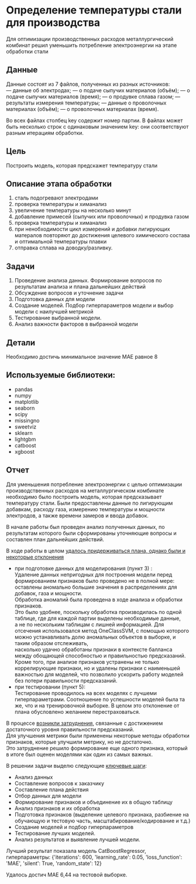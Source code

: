 # Определение температуры стали для производства

Для оптимизации производственных расходов металлургический комбинат решил уменьшить потребление электроэнергии на этапе обработки стали

## Данные

Данные состоят из 7 файлов, полученных из разных источников: <br>
— данные об электродах;
— о подаче сыпучих материалов (объём); 
— о подаче сыпучих материалов (время);
— о продувке сплава газом;
— результаты измерения температуры;
— данные о проволочных материалах (объём);
— о проволочных материалах (время).

Во всех файлах столбец key содержит номер партии. В файлах может быть несколько строк с одинаковым значением key: они соответствуют разным итерациям обработки.

## Цель

Построить модель, которая предскажет температуру стали

## Описание этапа обработки

1. сталь подогревают электродами
2. проверка температуры и химанализ
3. увеличение температуры на несколько минут
4. добавление примесей (сыпучих или проволочных) и продувка газом
5. проверка температуры и химанализ
6. при ненобходимости цикл измерений и добавки лигирующих матералов повторяют до достижения целевого химического состава и оптимальной температуры плавки
7. отправка сплава на доводку/разливку.

## Задачи

1. Проведение анализа данных. Формирование вопросов по результатам анализа и плана дальнейших действий
2. Обсуждение вопросов и уточнение задачи
3. Подготовка данных для модели
4. Создание моделей. Подбор гиперпараметров модели и выбор модели с наилучшей метрикой
5. Тестирование выбранной модели.
6. Анализ важности факторов в выбранной модели

## Детали

Необходимо достичь минимальное значение MAE равное 8

## Используемые библиотеки:

- pandas
- numpy
- matplotlib
- seaborn
- scipy
- missingno
- sweetviz
- sklearn
- lightgbm
- catboost
- xgboost

## Отчет

Для уменьшения потребление электроэнергии с целью оптимизации производственных расходов на металлургическом комбинате
необходимо было построить модель, которая предсказывает температуру стали.
Были предоставлены данные по лигирующим добавкам, расходу газа, измерению температуры и мощности электродов,
а также времени замеров и ввода добавок.

В начале работы был проведен анализ полученных данных, по результатам которого были сформированы уточняющие вопросы
и составлен план дальнейших действий.

В ходе работы в целом <u>удалось придерживаться плана, однако были и некоторые отклонения</u> 
- при подготовке данных для моделирования (пункт 3) :
<br>Удаление данных непригодных для построения модели перед формированием признаков было проведено не в полной мере: 
<br>оставлены  аномально большие значения в распределениях для добавок, газа и мощности. 
<br>Обработка аномалий была проведена в ходе анализа и обработки признаков. 
<br>Это было удобнее, поскольку обработка производилась по одной таблице, где для каждой партии выделены необходимые данные, <br>а не по нескольким таблицам с лишней информацией. Для отсечения использовался метод OneClassSVM, с помощью которого 
<br>можно устанавливать долю аномальных объектов в выборке, и таким образом отслеживать, 
<br>насколько удачно обработаны признаки в контексте балланса между обощающей способностью и правильностью предсказаний.
<br>Кроме того, при анализе признаков устранены не только коррелирующие признаки, но и удалены признаки с наименьшей важностью для моделей, что позволило ускорить работу моделей без потери правильности предсказаний.
- при тестировании (пункт 5): 
<br> Тестирование проводилось на всех моделях с лучшеми гиперпараметрами. Соотношение по успешности моделей была та же, что и на тренировочной выборке. В целом это отклонение от плана обусловлено желанием перестраховаться.

В процессе <u>возникли затруднения</u>, связанные с достижением достаточного уровня правильности предсказаний. 
<br>Для улучшения метрики были применены некоторые методы обработки признаков, которые улучшили метрику, но не достаточно. 
<br>Это затруднение решило формирование еще одного признака, который в итоге был оценен моделями как один из самых важных. 

В решении задачи выделю следующие <u>ключевые шаги</u>:
- Анализ данных 
- Составление вопросов к заказчику
- Составление плана действия
- Отбор данных для модели
- Формирование признаков и объединение их в общую таблицу
- Анализ признаков и их обработка
- Подготовка признаков (выделение целевого признака, разбиение на обучающую и тестовую часть, масштабирование/кодирование и т.д.)
- Создание моделей и подбор гиперпараметров
- Тестирование лучших моделей.
- Анализ результатов и выявление лучшей модели.

Лучший результат показала модель CatBoostRegressor, гиперпараметры:
{'iterations': 600,
 'learning_rate': 0.05,
 'loss_function': 'MAE',
 'silent': True,
 'random_state': 12}

Удалось достич MAE 6,44 на тестовой выборке.